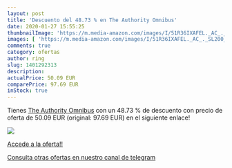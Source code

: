 ```yaml
---
layout: post
title: 'Descuento del 48.73 % en The Authority Omnibus'
date: 2020-01-27 15:55:25
thumbnailImage: 'https://m.media-amazon.com/images/I/51R36IXAFEL._AC_._SL200_.jpg'
images: [ 'https://m.media-amazon.com/images/I/51R36IXAFEL._AC_._SL200_.jpg' ]
comments: true
category: ofertas
author: ring
slug: 1401292313
description:
actualPrice: 50.09 EUR
comparePrice: 97.69 EUR
inStock: true
---
```


Tienes [The Authority Omnibus](https://www.amazon.com/dp/1401292313/?tag=redken08-20) con un 48.73 % de descuento con precio de oferta de 50.09 EUR (original: 97.69 EUR) en el siguiente enlace!

[![](https://m.media-amazon.com/images/I/51R36IXAFEL._AC_._SL200_.jpg)](https://www.amazon.com/dp/1401292313/?tag=redken08-20)

[Accede a la oferta!!](https://www.amazon.com/dp/1401292313/?tag=redken08-20)

[Consulta otras ofertas en nuestro canal de telegram](https://t.me/s/ofertas25)
